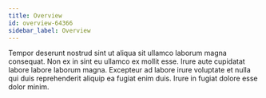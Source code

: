 ```yaml
---
title: Overview
id: overview-64366
sidebar_label: Overview
---
```


Tempor deserunt nostrud sint ut aliqua sit ullamco laborum magna consequat. Non ex in sint eu ullamco ex mollit esse. Irure aute cupidatat labore labore laborum magna. Excepteur ad labore irure voluptate et nulla qui duis reprehenderit aliquip ea fugiat enim duis. Irure in fugiat dolore esse dolor minim.

